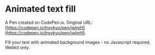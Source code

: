 # Animated text fill

A Pen created on CodePen.io. Original URL: [https://codepen.io/troykyo/pen/jwImH](https://codepen.io/troykyo/pen/jwImH).

Fill your text with animated background images - no Javascript required, Webkit only.
